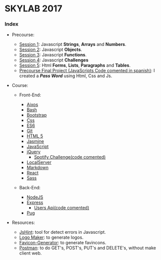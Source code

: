 # SKYLAB 2017

### Index

* Precourse: 
    * [Session 1](https://github.com/Micheloncio/Skylab/tree/master/Precourse/Session_1): Javascript **Strings**, **Arrays** and **Numbers**.
    * [Session 2](https://github.com/Micheloncio/Skylab/tree/master/Precourse/Session_2): Javascript **Objects**.
    * [Session 3](https://github.com/Micheloncio/Skylab/tree/master/Precourse/Session_3): Javascript **Functions**.
    * [Session 4](https://github.com/Micheloncio/Skylab/tree/master/Precourse/Session_4): Javascript **Challenges**
    * [Session 5](https://github.com/Micheloncio/Skylab/tree/master/Precourse/Session_5): Html **Forms**, **Lists**, **Paragraphs** and **Tables**.
    * [Precourse Final Project (JavaScripts Code comented in spanish)](https://github.com/Micheloncio/Skylab/tree/master/Precourse/Precourse_Final_Project): I created a _**Pass Word**_ using Html, Css and Js.

* Course:
    * Front-End:
        * [Aixos](https://github.com/Micheloncio/Skylab/tree/master/Course/FrontEnd/Axios)
        * [Bash](https://github.com/Micheloncio/Skylab/tree/master/Course/FrontEnd/Bash)
        * [Bootstrap](https://github.com/Micheloncio/Skylab/tree/master/Course/FrontEnd/Bootstrap)
        * [Css](https://github.com/Micheloncio/Skylab/tree/master/Course/FrontEnd/Css)
        * [ES6](https://github.com/Micheloncio/Skylab/tree/master/Course/FrontEnd/ES6)
        * [Git](https://github.com/Micheloncio/Skylab/tree/master/Course/FrontEnd/Git)
        * [HTML 5](https://github.com/Micheloncio/Skylab/tree/master/Course/FrontEnd/Html5)
        * [Jasmine](https://github.com/Micheloncio/Skylab/tree/master/Course/FrontEnd/Jasmine)
        * [JavaScript](https://github.com/Micheloncio/Skylab/tree/master/Course/FrontEnd/JavaScript)
        * [jQuery](https://github.com/Micheloncio/Skylab/tree/master/Course/FrontEnd/jQuery)
            * [Spotify Challenge(code comented)](https://github.com/Micheloncio/Skylab/tree/master/Course/FrontEnd/jQuery/jQuery%20Challenges/Spotify)
        * [LocalServer](https://github.com/Micheloncio/Skylab/tree/master/Course/FrontEnd/LocalServer)
        * [Markdown](https://github.com/Micheloncio/Skylab/tree/master/Course/FrontEnd/Markdown)
        * [React](https://github.com/Micheloncio/Skylab/tree/master/Course/FrontEnd/React)
        * [Sass](https://github.com/Micheloncio/Skylab/tree/master/Course/FrontEnd/Sass)
    
    * Back-End:
        * [NodeJS](https://github.com/Micheloncio/Skylab/tree/master/Course/BackEnd/NodeJS)
        * [Express](https://github.com/Micheloncio/Skylab/tree/master/Course/BackEnd/Express)
            * [Users Api(code comented)](https://github.com/Micheloncio/Skylab/tree/master/Course/BackEnd/Express/Challenges/users-api-express-json-v3)
        * [Pug](https://github.com/Micheloncio/Skylab/tree/master/Course/BackEnd/Pug)

* Resources:
    * [JsHint](http://jshint.com/): tool for detect errors in Javascript.
    * [Logo Maker](https://logomakr.com/): to generate logos.
    * [Favicon-Generator](https://www.favicon-generator.org/): to generate favincons.
    * [Postman](https://www.getpostman.com/): to do GET's, POST's, PUT's and DELETE's, without make client web.
    


